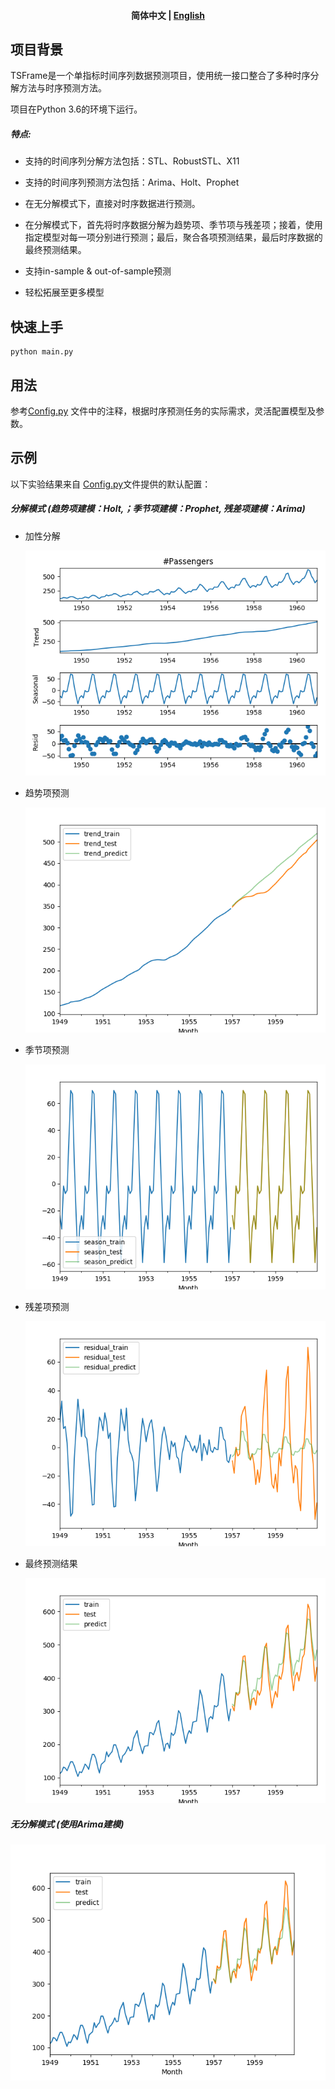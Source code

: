 <h4 align="center">
    <p>
        <b>简体中文</b> |
        <a href="https://github.com/xuawai/TSFrame-time-series-forecasting/blob/master/README.md">English</a> 
    <p>
</h4>

## 项目背景
TSFrame是一个单指标时间序列数据预测项目，使用统一接口整合了多种时序分解方法与时序预测方法。

项目在Python 3.6的环境下运行。

##### 特点:
* 支持的时间序列分解方法包括：STL、RobustSTL、X11
* 支持的时间序列预测方法包括：Arima、Holt、Prophet
* 在无分解模式下，直接对时序数据进行预测。
* 在分解模式下，首先将时序数据分解为趋势项、季节项与残差项；接着，使用指定模型对每一项分别进行预测；最后，聚合各项预测结果，最后时序数据的最终预测结果。

* 支持in-sample & out-of-sample预测
* 轻松拓展至更多模型

## 快速上手

```shell
python main.py
```

## 用法

参考[Config.py](Config.py) 文件中的注释，根据时序预测任务的实际需求，灵活配置模型及参数。

## 示例

以下实验结果来自 [Config.py](Config.py)文件提供的默认配置：

##### 分解模式 (趋势项建模：Holt,；季节项建模：Prophet, 残差项建模：Arima)

* 加性分解

  ![decompose](./img/decompose.png)

* 趋势项预测

  ![trend](./img/trend.png)

* 季节项预测

  ![season](./img/season.png)

* 残差项预测

  ![residual](./img/residual.png)

* 最终预测结果

  ![total](./img/total.png)

##### 无分解模式 (使用Arima建模)

![no_decompose_total](./img/no_decompose_total.png)
